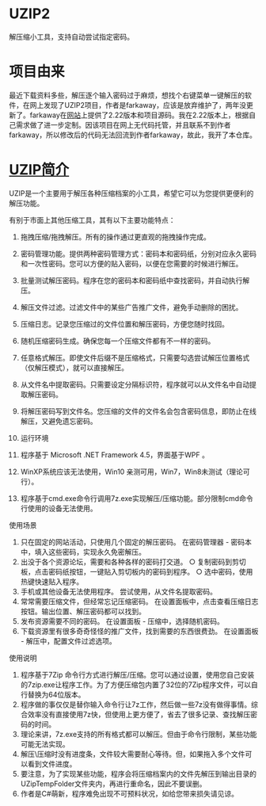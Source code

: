 # UZIP2
解压缩小工具，支持自动尝试指定密码。
# 项目由来
最近下载资料多些，解压逐个输入密码过于麻烦，想找个右键菜单一键解压的软件，在网上发现了UZIP2项目，作者是farkaway，应该是放弃维护了，两年没更新了。farkaway在[网站](https://www.yuque.com/farkaway/uzip/gggnsn#l3PpV)上提供了2.22版本和项目源码。我在2.22版本上，根据自己需求做了进一步定制。因该项目在网上无代码托管，并且联系不到作者farkaway，所以修改后的代码无法回流到作者farkaway，故此，我开了本仓库。

# [UZIP简介](https://www.yuque.com/farkaway/uzip/gggnsn)
UZIP是一个主要用于解压各种压缩档案的小工具，希望它可以为您提供更便利的解压功能。

有别于市面上其他压缩工具，其有以下主要功能特点：
1. 拖拽压缩/拖拽解压。所有的操作通过更直观的拖拽操作完成。
2. 密码管理功能。提供两种密码管理方式：密码本和密码纸，分别对应永久密码和一次性密码。您可以方便的贴入密码，以便在您需要的时候进行解压。
3. 批量测试解压密码。程序在您的密码本和密码纸中查找密码，并自动执行解压。
4. 解压文件过滤。过滤文件中的某些广告推广文件，避免手动删除的困扰。
5. 压缩日志。记录您压缩过的文件位置和解压密码，方便您随时找回。
6. 随机压缩密码生成。确保您每一个压缩文件都有不一样的密码。
7. 任意格式解压。即使文件后缀不是压缩格式，只需要勾选尝试解压位置格式（仅解压模式），就可以直接解压。
8. 从文件名中提取密码。只需要设定分隔标识符，程序就可以从文件名中自动提取解压密码。
9. 将解压密码写到文件名。您压缩的文件的文件名会包含密码信息，即防止在线解压，又避免遗忘密码。

10. 运行环境
1. 程序基于 Microsoft .NET Framework 4.5，界面基于WPF 。 
2. WinXP系统应该无法使用，Win10 亲测可用，Win7，Win8未测试（理论可行）。
3. 程序基于cmd.exe命令行调用7z.exe实现解压/压缩功能。部分限制cmd命令行使用的设备无法使用。

使用场景
1. 只在固定的网站活动，只使用几个固定的解压密码。
在密码管理器 - 密码本中，填入这些密码，实现永久免密解压。
2. 出没于各个资源论坛，需要和各种各样的密码打交道。
  ○ 复制密码到剪切板，点击密码纸按钮，一键贴入剪切板内的密码到程序。
  ○ 选中密码，使用热键快速贴入程序。
3. 手机或其他设备无法使用程序。
尝试使用，从文件名提取密码。
4. 常常需要压缩文件，但经常忘记压缩密码。
在设置面板中，点击查看压缩日志按钮。输出位置、解压密码都可以找到。
5. 发布资源需要不同的密码。
在设置面板 - 压缩中，选择随机密码。
6. 下载资源里有很多奇奇怪怪的推广文件，找到需要的东西很费劲。
在设置面板 - 解压中，配置文件过滤选项。

使用说明
1. 程序基于7Zip 命令行方式进行解压/压缩。您可以通过设置，使用您自己安装的7zip.exe让程序工作。为了方便压缩包内置了32位的7Zip程序文件，可以自行替换为64位版本。
2. 程序做的事仅仅是替你输入命令行让7z工作，然后做一些7z没有做得事情。综合效率没有直接使用7z快，但使用上更方便了，省去了很多记录、查找解压密码的时间。
3. 理论来讲，7z.exe支持的所有格式都可以解压。但由于命令行限制，某些功能可能无法实现。
4. 解压\压缩时没有进度条，文件较大需要耐心等待。但，如果拖入多个文件可以看到文件进度。
5. 要注意，为了实现某些功能，程序会将压缩档案内的文件先解压到输出目录的UZipTempFolder文件夹内，再进行重命名，因此不要误删。
6. 作者是C#萌新，程序难免出现不可预料状况，如给您带来损失请见谅。
